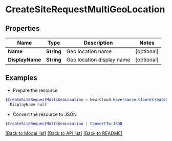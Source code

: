# CreateSiteRequestMultiGeoLocation
## Properties

Name | Type | Description | Notes
------------ | ------------- | ------------- | -------------
**Name** | **String** | Geo location name | [optional] 
**DisplayName** | **String** | Geo location display name | [optional] 

## Examples

- Prepare the resource
```powershell
$CreateSiteRequestMultiGeoLocation = New-Cloud.Governance.ClientCreateSiteRequestMultiGeoLocation  -Name null `
 -DisplayName null
```

- Convert the resource to JSON
```powershell
$CreateSiteRequestMultiGeoLocation | ConvertTo-JSON
```

[[Back to Model list]](../README.md#documentation-for-models) [[Back to API list]](../README.md#documentation-for-api-endpoints) [[Back to README]](../README.md)

